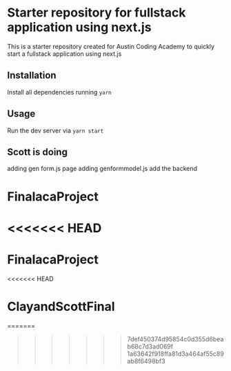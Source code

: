 # Starter repository for fullstack application using next.js

This is a starter repository created for Austin Coding Academy to quickly
start a fullstack application using next.js

## Installation

Install all dependencies running `yarn`

## Usage

Run the dev server via `yarn start`


## Scott is doing

adding gen form.js page
adding genformmodel.js
add the backend
# FinalacaProject
<<<<<<< HEAD
=======
# FinalacaProject
<<<<<<< HEAD
# ClayandScottFinal
=======
>>>>>>> 7def450374d95854c0d355d6beab68c7d3ad069f
>>>>>>> 1a63642f918ffa81d3a464af55c89ab8f6498bf3

